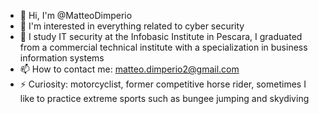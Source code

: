 - 👋 Hi, I'm @MatteoDimperio
- 👀 I'm interested in everything related to cyber security
- 🌱 I study IT security at the Infobasic Institute in Pescara, I graduated from a commercial technical institute with a specialization in business information systems
- 📫 How to contact me: matteo.dimperio2@gmail.com
- ⚡ Curiosity: motorcyclist, former competitive horse rider, sometimes I like to practice extreme sports such as bungee jumping and skydiving
<!---
MatteoDImperio/MatteoDImperio is a ✨ special ✨ repository because its `README.md` (this file) appears on your GitHub profile.
You can click the Preview link to take a look at your changes.
--->
